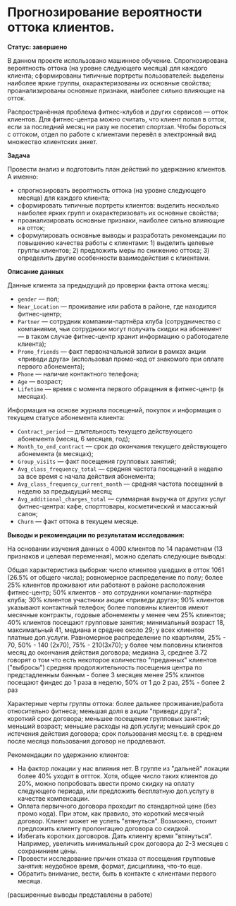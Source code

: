 # Прогнозирование вероятности оттока клиентов.

**Статус: завершено**

В данном проекте использовано машинное обучение. Спрогнозирована вероятность оттока (на уровне следующего месяца) для каждого клиента; сформированы типичные портреты пользователей: выделены наиболее яркие группы, охарактеризованы их основные свойства; проанализированы основные признаки, наиболее сильно влияющие на отток.

Распространённая проблема фитнес-клубов и других сервисов — отток клиентов. Для фитнес-центра можно считать, что клиент попал в отток, если за последний месяц ни разу не посетил спортзал. Чтобы бороться с оттоком, отдел по работе с клиентами перевёл в электронный вид множество клиентских анкет.  

**Задача**  

Провести анализ и подготовить план действий по удержанию клиентов. А именно:
- cпрогнозировать вероятность оттока (на уровне следующего месяца) для каждого клиента;
- сформировать типичные портреты клиентов: выделить несколько наиболее ярких групп и охарактеризовать их основные свойства;
- проанализировать основные признаки, наиболее сильно влияющие на отток;
- сформулировать основные выводы и разработать рекомендации по повышению качества работы с клиентами:
        1) выделить целевые группы клиентов;
        2) предложить меры по снижению оттока;
        3) определить другие особенности взаимодействия с клиентами.

**Описание данных**

Данные клиента за предыдущий до проверки факта оттока месяц:
* `gender` — пол;
* `Near_Location` — проживание или работа в районе, где находится фитнес-центр;
* `Partner` — сотрудник компании-партнёра клуба (сотрудничество с компаниями, чьи сотрудники могут получать скидки на абонемент — в таком случае фитнес-центр хранит информацию о работодателе клиента);
* `Promo_friends` — факт первоначальной записи в рамках акции «приведи друга» (использовал промо-код от знакомого при оплате первого абонемента);
* `Phone` — наличие контактного телефона;
* `Age` — возраст;
* `Lifetime` — время с момента первого обращения в фитнес-центр (в месяцах).

Информация на основе журнала посещений, покупок и информация о текущем статусе абонемента клиента:
* `Contract_period` — длительность текущего действующего абонемента (месяц, 6 месяцев, год);
* `Month_to_end_contract` — срок до окончания текущего действующего абонемента (в месяцах);
* `Group_visits` — факт посещения групповых занятий;
* `Avg_class_frequency_total` — средняя частота посещений в неделю за все время с начала действия абонемента;
* `Avg_class_frequency_current_month` — средняя частота посещений в неделю за предыдущий месяц;
* `Avg_additional_charges_total` — суммарная выручка от других услуг фитнес-центра: кафе, спорттовары, косметический и массажный салон;
* `Churn` — факт оттока в текущем месяце.


**Выводы и рекомендации по результатам исследования:**

На основании изучения данных о 4000 клиентов по 14 параметнам (13 признаков и целевая переменная), можно сделать следующие выводы:

Общая характеристика выборки: число клиентов ушедших в отток 1061 (26.5% от общего числа); ровномерное распределение по полу; более 25% клиентов проживают или работают в районе расположения фитнес-центр; 50% клиентов - это сотрудники компании-партнёра клуба; 30% клиентов участники акции «приведи друга»; 90% клиентов указывают контактный телефон; более половины клиентов имеют месячные контракты, годовые абонементы у менее чем 25% клиентов; 40% клиентов посещают групповые занятия; минимальный возраст 18, максимальный 41, медиана и среднее около 29; у всех клиентов платные доп.услуги. Равномерное распределение по квартилям, 25% - 70, 50% - 140 (2х70), 75% - 210(3х70); у более чем половины клиентов месяц до окончания действия договора; медиана 3, среднее 3.72 говорят о том что есть некоторое количество "преданных" клиентов ("выбросы") средняя продолжительность посещения центра по предстадленным банным - более 3 месяцев менее 25% клинтов посещают финдес до 1 раза в неделю, 50% от 1 до 2 раз, 25% - более 2 раз 

Характерные черты группы оттока: более дальнее проживание/работа относительно фитнеса; меньшая доля в акции "приведи друга"; короткий срок договора; меньшее посещение групповых занятий; меньший возраст; меньшие расходы на доп.услуги; меньший срок до истечения действия договора; срок пользования месяц т.е. в среднем после месяца пользования договор не продлевают.

Рекомендации по удержанию клиентов: 
 - На фактор локации у нас влияния нет. В группе из "дальней" локации более 40% уходят в оттток. Хотя, общее число таких клиентов до 20%, можно попробовать ввести промо скидку на оплату следующего периода, или предложить бесплатную доп.услугу в качестве компенсации. 
 - Оплата первичного договора проходит по стандартной цене (без промо кода). При этом, как правило, это короткий месячный договор. Клиент может не успеть "втянуться". Возможно, стоимт предложить клиенту пролонгацию договора со скидкой.
 - Избегать коротких договоров. Дать клиенту время "втянуться". Например, увеличить минимальный срок договора до 2-3 месяцев с сохранинием цены.
 - Провести исследование причин отказа от посещения групповые занятия: неудобное время, формат, дисциплина, что-то еще.
 - Обратить внимание, вести, быть в контакте с клиентами первого месяца.

(расширенные выводы представлены в работе)
